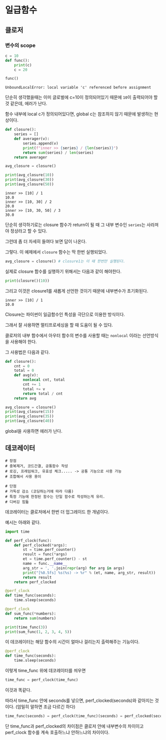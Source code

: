 # 일급함수

## 클로저

### 변수의 scope

```python
c = 10
def func():
    print(c)
    c = 20

func()
```

```
UnboundLocalError: local variable 'c' referenced before assignment
```

단순히 생각했을때는 이미 글로벌에 c=10이 정의되어있기 때문에 `10`이 출력되어야 할 것 같은데, 에러가 난다.

함수 내부에 local c가 정의되어있다면, global c는 참조하지 않기 때문에 발생하는 현상이다.



```python
def closure():
    series = []
    def averager(v):
        series.append(v)
        print(f"inner >> {series} / {len(series)}")
        return sum(series) / len(series)
    return averager

avg_closure = closure()

print(avg_closure(10))
print(avg_closure(30))
print(avg_closure(50))
```

```
inner >> [10] / 1
10.0
inner >> [10, 30] / 2    
20.0
inner >> [10, 30, 50] / 3
30.0
```

단순히 생각하기로는 closure 함수가 return이 될 때 그 내부 변수인 `series`는 사라져야 정상라고 할 수 있다.

그런데 좀 더 자세히 들여다 보면 답이 나온다.

그렇다. 이 예제에서 `closure` 함수는 딱 한번 실행되었다.

```python
avg_closure = closure() # closure1는 이 때 한번만 실행된다.
```

실제로 closure 함수를 실행하기 위해서는 다음과 같이 해야한다.

```python
print(closure()(10))
```

그리고 이것은 closure1를 새롭게 선언한 것이기 때문에 내부변수가 초기화된다.

```
inner >> [10] / 1
10.0
```



Closure는 파이썬이 일급함수인 특성을 극단으로 이용한 방식이다.

그래서 잘 사용하면 멀티프로세싱을 할 때 도움이 될 수 있다.



클로저의 내부 함수에서 아우터 함수의 변수를 사용할 때는 `nonlocal` 이라는 선언방식을 사용해야 한다.

그 사용법은 다음과 같다.

```python
def closure():
    cnt = 0
    total = 0
    def avg(v):
        nonlocal cnt, total
        cnt += 1
        total += v
        return total / cnt
    return avg

avg_closure = closure()
print(avg_closure(15))
print(avg_closure(35))
print(avg_closure(40))
```

global을 사용하면 에러가 난다.



## 데코레이터

```
# 장점
# 중복제거, 코드간결, 공통함수 작성
# 로깅, 프레임워크, 유효성 체크..... -> 공통 기능으로 사용 가능
# 조합해서 사용 용이

# 단점
# 가독성 감소 (코딩하는거에 따라 다름)
# 특정 기능에 한정된 함수는 단일 함수로 작성하는게 유리.
# 디버깅 힘듦
```

데코레이터는 클로저에서 한번 더 업그레이드 한 개념이다.

예시는 아래와 같다.

```python
import time

def perf_clock(func):
    def perf_clocked(*args):
        st = time.perf_counter()
        result = func(*args)
        et = time.perf_counter() - st
        name = func.__name__
        arg_str = ', '.join(repr(arg) for arg in args)
        print("[%0.5fs] %s(%s) -> %r" % (et, name, arg_str, result))
        return result
    return perf_clocked

@perf_clock
def time_func(seconds):
    time.sleep(seconds)

@perf_clock
def sum_func(*numbers):
    return sum(numbers)

print(time_func(3))
print(sum_func(1, 2, 3, 4, 5))
```

이 데코레이터는 해당 함수의 시간이 얼마나 걸리는지 출력해주는 기능이다.

```python
@perf_clock
def time_func(seconds):
    time.sleep(seconds)
```

이렇게 time_func 위에 데코레이터를 씌우면

```python
time_func = perf_clock(time_func)
```

이것과 똑같다.

따라서 time_func 안에 seconds를 넣으면, perf_clocked(seconds)와 같아지는 것이다. (엄밀히 말하면 조금 다르긴 하다)

```python
time_func(seconds) = perf_clock(time_func)(seconds) = perf_clocked(seconds)
```

단 time_func과 perf_clocked의 차이점은 클로저 안에 내부변수의 차이이고 perf_clock 함수를 계속 호출하느냐 안하느냐의 차이이다.

